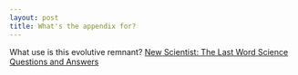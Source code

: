 ```yaml
---
layout: post
title: What's the appendix for?
---
```


What use is this evolutive remnant? <a href="http://www.newscientist.com/lastword/article.jsp?id=lw968">New Scientist: The Last Word Science Questions and Answers</a>

